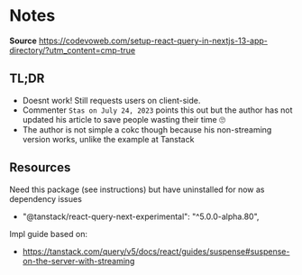 # Notes

**Source**
https://codevoweb.com/setup-react-query-in-nextjs-13-app-directory/?utm_content=cmp-true

## TL;DR

- Doesnt work! Still requests users on client-side.
- Commenter `Stas on July 24, 2023` points this out but the author has not updated his article to save people wasting their time 🙄
- The author is not simple a cokc though because his non-streaming version works, unlike the example at Tanstack

## Resources

Need this package (see instructions) but have uninstalled for now as dependency issues

- "@tanstack/react-query-next-experimental": "^5.0.0-alpha.80",

Impl guide based on:

- https://tanstack.com/query/v5/docs/react/guides/suspense#suspense-on-the-server-with-streaming

